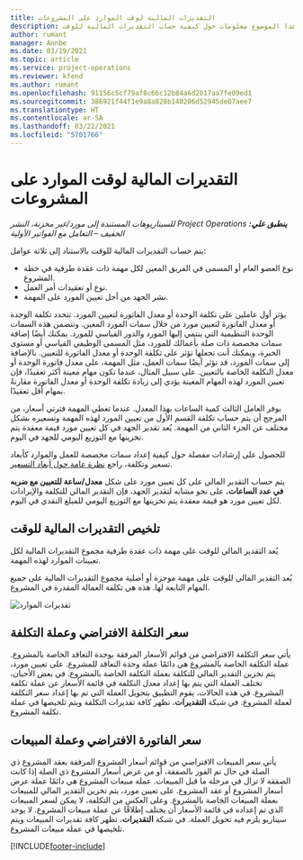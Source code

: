 ```yaml
---
title: التقديرات المالية لوقت الموارد على المشروعات
description: يوفر هذا الموضوع معلومات حول كيفية حساب التقديرات المالية للوقت.
author: rumant
manager: Annbe
ms.date: 03/19/2021
ms.topic: article
ms.service: project-operations
ms.reviewer: kfend
ms.author: rumant
ms.openlocfilehash: 91156c5cf79af8c66c12b84a6d2b17aa7fe09ed1
ms.sourcegitcommit: 386921f44f1e9a8a828b140206d52945de07aee7
ms.translationtype: HT
ms.contentlocale: ar-SA
ms.lasthandoff: 03/22/2021
ms.locfileid: "5701766"
---
```

# <a name="financial-estimates-for-resource-time-on-projects"></a>التقديرات المالية لوقت الموارد على المشروعات

_**ينطبق علي:** ‏‫Project Operations للسيناريوهات المستندة إلى مورد/غير مخزنة‬، ‏‫النشر الخفيف – التعامل مع الفواتير الأولية‬_

يتم حساب التقديرات المالية للوقت بالاستناد إلى ثلاثة عوامل: 

- نوع العضو العام أو المسمى في الفريق المعين لكل مهمة ذات عقدة طرفية في خطة المشروع. 
- نوع أو تعقيدات أمر العمل.
- نشر الجهد من أجل تعيين المورد على المهمة. 

يؤثر أول عاملين على تكلفة الوحدة أو معدل الفاتورة لتعيين المورد. تتحدد تكلفة الوحدة أو معدل الفاتورة لتعيين مورد من خلال سمات المورد المعين. وتتضمن هذه السمات الوحدة التنظيمية التي ينتمي إليها المورد والدور القياسي للمورد. يمكنك أيضًا إضافة سمات مخصصة ذات صلة بأعمالك للمورد، مثل المسمى الوظيفي القياسي أو مستوى الخبرة، ويمكنك أنت تجعلها تؤثر على تكلفة الوحدة أو معدل الفاتورة للتعيين.
بالإضافة إلى سمات المورد، قد تؤثر أيضًا سمات العمل، مثل المهمة، على معدل فاتورة الوحدة أو معدل التكلفة الخاصة بالتعيين. على سبيل المثال، عندما تكون مهام معينة أكثر تعقيدًا، فإن تعيين المورد لهذه المهام المعينة يؤدي إلى زيادة تكلفة الوحدة أو معدل الفاتورة مقارنةً بمهام أقل تعقيدًا.   

يوفر العامل الثالث كمية الساعات بهذا المعدل. عندما تغطي المهمة فترتي أسعار، من المرجح أن يتم حساب تكلفة القسم الأول من تعيين المورد لهذه المهمة وتسعيره بشكل مختلف عن الجزء الثاني من المهمة. يُعد تقدير الجهد في كل تعيين مورد قيمة معقدة يتم تخزينها مع التوزيع اليومي للجهد في اليوم.

للحصول على إرشادات مفصلة حول كيفية إعداد سمات مخصصة للعمل والموارد كأبعاد تسعير وتكلفة، راجع [نظرة عامة حول أبعاد التسعير](../pricing-costing/pricing-dimensions-overview.md).

يتم حساب التقدير المالي على كل تعيين مورد على شكل **معدل/ساعة للتعيين مع ضربه في عدد الساعات.**  على نحو مشابه لتقدير الجهد، فإن التقدير المالي للتكلفة والإيرادات لكل تعيين مورد هو قيمة معقدة يتم تخزينها مع التوزيع اليومي للمبلغ النقدي في اليوم. 

## <a name="summarizing-financial-estimates-for-time"></a>تلخيص التقديرات المالية للوقت
يُعد التقدير المالي للوقت على مهمة ذات عقدة طرفية مجموع التقديرات المالية لكل تعيينات الموارد لهذه المهمة.

يُعد التقدير المالي للوقت على مهمة موجزة أو أصلية مجموع التقديرات المالية على جميع المهام التابعة لها. هذه هي تكلفة العمالة المقدرة في المشروع. 

![تقديرات الموارد](./media/navigation12.png)

## <a name="default-cost-price-and-cost-currency"></a>سعر التكلفة الافتراضي وعملة التكلفة

يأتي سعر التكلفة الافتراضي من قوائم الأسعار المرفقة بوحدة التعاقد الخاصة بالمشروع. عملة التكلفة الخاصة بالمشروع هي دائمًا عملة وحدة التعاقد للمشروع. على تعيين مورد، يتم تخزين التقدير المالي للتكلفة بعملة التكلفة الخاصة بالمشروع. في بعض الأحيان، تختلف العملة التي يتم بها إعداد معدل التكلفة في قائمة الأسعار عن عملة تكلفة المشروع. في هذه الحالات، يقوم التطبيق بتحويل العملة التي تم بها إعداد سعر التكلفة لعملة المشروع. في شبكة **التقديرات**، تظهر كافة تقديرات التكلفة ويتم تلخيصها في عملة تكلفة المشروع. 

## <a name="default-bill-rate-and-sales-currency"></a>سعر الفاتورة الافتراضي وعملة المبيعات

يأتي سعر المبيعات الافتراضي من قوائم أسعار المشروع المرفقة بعقد المشروع ذي الصلة في حال تم الفوز بالصفقة، أو من عرض أسعار المشروع ذي الصلة إذا كانت الصفقة لا تزال في مرحلة ما قبل المبيعات. عملة مبيعات المشروع هي دائمًا عملة عرض أسعار المشروع أو عقد المشروع. على تعيين مورد، يتم تخزين التقدير المالي للمبيعات بعملة المبيعات الخاصة بالمشروع. وعلى العكس من التكلفة، لا يمكن لسعر المبيعات الذي تم إعداده في قائمة الأسعار أن يختلف إطلاقًا عن عملة مبيعات المشروع. لا يوجد سيناريو يلزم فيه تحويل العملة. في شبكة **التقديرات**، تظهر كافة تقديرات المبيعات ويتم تلخيصها في عملة مبيعات المشروع. 

[!INCLUDE[footer-include](../includes/footer-banner.md)]
